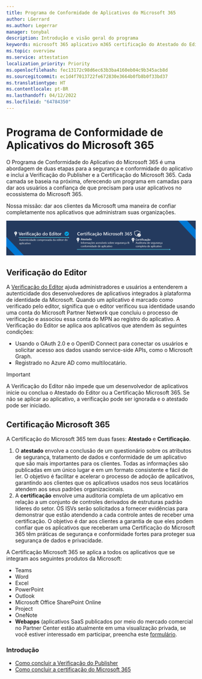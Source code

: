 ```yaml
---
title: Programa de Conformidade de Aplicativos do Microsoft 365
author: LGerrard
ms.author: Legerrar
manager: tonybal
description: Introdução e visão geral do programa
keywords: microsoft 365 aplicativo m365 certificação do Atestado do Editor
ms.topic: overview
ms.service: attestation
localization_priority: Priority
ms.openlocfilehash: fec13172c98d6ec63b3ba4160eb04c9b345acb8d
ms.sourcegitcommit: ec1d4f7013722fe672830e3664b0fb8b0f33bd37
ms.translationtype: HT
ms.contentlocale: pt-BR
ms.lasthandoff: 04/12/2022
ms.locfileid: "64784350"
---
```

# <a name="microsoft-365-app-compliance-program"></a>Programa de Conformidade de Aplicativos do Microsoft 365

O Programa de Conformidade do Aplicativo do Microsoft 365 é uma abordagem de duas etapas para a segurança e conformidade do aplicativo e inclui a Verificação do Publisher e a Certificação do Microsoft 365. Cada camada se baseia na próxima, oferecendo um programa em camadas para dar aos usuários a confiança de que precisam para usar aplicativos no ecossistema do Microsoft 365.  

Nossa missão: dar aos clientes da Microsoft uma maneira de confiar completamente nos aplicativos que administram suas organizações.

![Abordagem de 2 camadas para a Conformidade de Aplicativos](media/Microsoft365AppComplianceBanner.png)

## <a name="publisher-verification"></a>Verificação do Editor

A [Verificação do Editor](/azure/active-directory/develop/publisher-verification-overview) ajuda administradores e usuários a entenderem a autenticidade dos desenvolvedores de aplicativos integrados à plataforma de identidade da Microsoft. Quando um aplicativo é marcado como verificado pelo editor, significa que o editor verificou sua identidade usando uma conta do Microsoft Partner Network que concluiu o processo de verificação e associou essa conta do MPN ao registro do aplicativo.
A Verificação do Editor se aplica aos aplicativos que atendem às seguintes condições:  
- Usando o OAuth 2.0 e o OpenID Connect para conectar os usuários e solicitar acesso aos dados usando service-side APIs, como o Microsoft Graph. 
- Registrado no Azure AD como multilocatário.  

> [!IMPORTANT]
> A Verificação do Editor não impede que um desenvolvedor de aplicativos inicie ou conclua o Atestado do Editor ou a Certificação Microsoft 365. Se não se aplicar ao aplicativo, a verificação pode ser ignorada e o atestado pode ser iniciado.

## <a name="microsoft-365-certification"></a>Certificação Microsoft 365
A Certificação do Microsoft 365 tem duas fases: **Atestado** e **Certificação**.
1.  O **atestado** envolve a conclusão de um questionário sobre os atributos de segurança, tratamento de dados e conformidade de um aplicativo que são mais importantes para os clientes. Todas as informações são publicadas em um único lugar e em um formato consistente e fácil de ler. O objetivo é facilitar e acelerar o processo de adoção de aplicativos, garantindo aos clientes que os aplicativos usados nos seus locatários atendem aos seus padrões organizacionais.
1.  A **certificação** envolve uma auditoria completa de um aplicativo em relação a um conjunto de controles derivados de estruturas padrão líderes do setor. OS ISVs serão solicitados a fornecer evidências para demonstrar que estão atendendo a cada controle antes de receber uma certificação. O objetivo é dar aos clientes a garantia de que eles podem confiar que os aplicativos que receberam uma Certificação do Microsoft 365 têm práticas de segurança e conformidade fortes para proteger sua segurança de dados e privacidade.


A Certificação Microsoft 365 se aplica a todos os aplicativos que se integram aos seguintes produtos da Microsoft:
-   Teams
-   Word
-   Excel
-   PowerPoint 
-   Outlook
- Microsoft Office SharePoint Online
- Project
- OneNote
- **Webapps** (aplicativos SaaS publicados por meio do mercado comercial no Partner Center estão atualmente em uma visualização privada, se você estiver interessado em participar, preencha este [formulário](https://forms.microsoft.com/Pages/ResponsePage.aspx?id=v4j5cvGGr0GRqy180BHbR3Om82jEdWlAkFiVJRhmM_xUQkY0SjVVOVVLR0RUN0RYNlRWMDRTSjVQRy4u).

### <a name="get-started"></a>Introdução
- [Como concluir a Verificação do Publisher](/azure/active-directory/develop/mark-app-as-publisher-verified)
- [Como concluir a certificação do Microsoft 365](/microsoft-365-app-certification/docs/certification)

